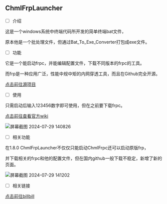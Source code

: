 ## ChmlFrpLauncher

- [ ] 介绍

这是一个windows系统中终端代码所开发的简单终端bat文件，

原本他是一个批处理文件，但通过Bat_To_Exe_Converter打包成exe文件。


- [ ] 功能
      
它是一个能启动frpc，并能编辑配置文件，下载不同版本的frpc的工具。

而frp是一种应用广泛，性能中规中矩的内网穿透工具，而且在Github完全开源。

<a href="https://github.com/fatedier/frp">点击前往源项目</a>


- [ ] 使用
      
只需启动后输入123456数字即可使用，但在之前要下载frpc。

<a href="https://github.com/Qianyiaz/ChmlFrpLauncher/wiki">点击前往查看官方wiki</a>

![屏幕截图 2024-07-29 140826](https://github.com/user-attachments/assets/2f10ea0d-aa34-4be8-9f47-f72229e52e97)



- [ ] 相关功能
      
在1.8.0 ChmlFrpLauncher不仅仅只能启动ChmlFrpc还可以启动原版frp，

并下载相关的frpc和他的配置文件，但在国内github一般下载不稳定，新增了新的页面。

![屏幕截图 2024-07-29 141202](https://github.com/user-attachments/assets/660c6c0b-21fa-4582-87ce-2b83c75b894d)


- [ ] 相关链接
      
<a href="https://space.bilibili.com/1582404131">点击前往billbill</a>
